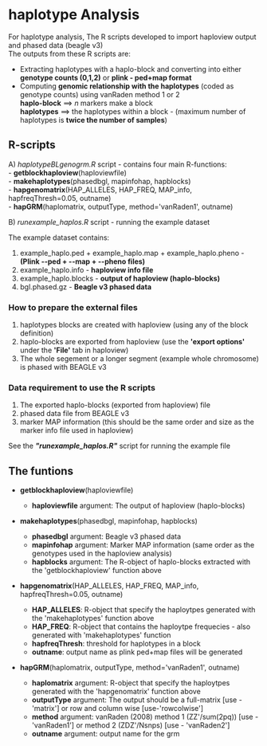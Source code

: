 # haplotype Analysis   
For haplotype analysis, The  R scripts developed to import haploview output and phased data (beagle v3)  
The outputs from these R scripts are:  
  - Extracting haplotypes with a haplo-block and converting into either **genotype counts (0,1,2)** or **plink - ped+map format**  
  - Computing **genomic relationship with the haplotypes** (coded as genotype counts) using vanRaden method 1 or 2  
  **haplo-block** ==> *n* markers make a block  
  **haplotypes**  ==> the haplotypes within a block - (maximum number of haplotypes is **twice the number of samples**)  

## R-scripts  

A) *haplotypeBLgenogrm.R* script - contains four main R-functions:  
    - **getblockhaploview**(haploviewfile)  
    - **makehaplotypes**(phasedbgl, mapinfohap, hapblocks)  
    - **hapgenomatrix**(HAP_ALLELES, HAP_FREQ, MAP_info, hapfreqThresh=0.05, outname)   
    - **hapGRM**(haplomatrix, outputType, method='vanRaden1', outname)  
    
B) *runexample_haplos.R* script - running the example dataset 

The example dataset contains:  
1) example_haplo.ped + example_haplo.map + example_haplo.pheno - **(Plink --ped + --map + --pheno files)**   
2) example_haplo.info - **haploview info file**  
3) example_haplo.blocks - **output of haploview (haplo-blocks)**  
4) bgl.phased.gz - **Beagle v3 phased data**  

### How to prepare the external files  
1. haplotypes blocks are created with haploview (using any of the block definition)  
2. haplo-blocks are exported from haploview (use the **'export options'** under the **'File'** tab in haploview)  
3. The whole segement or a longer segment (example whole chromosome) is phased with BEAGLE v3  

### Data requirement to use the R scripts  
1. The exported haplo-blocks (exported from haploview) file  
2. phased data file from BEAGLE v3  
3. marker MAP information (this should be the same order and size as the marker info file used in haploview)   

See the ***"runexample_haplos.R"*** script for running the example file  

## The funtions  
- **getblockhaploview**(haploviewfile)  
    -  **haploviewfile** argument: The output of haploview (haplo-blocks)  

- **makehaplotypes**(phasedbgl, mapinfohap, hapblocks)  
   - **phasedbgl** argument: Beagle v3 phased data  
   - **mapinfohap** argument: Marker MAP information (same order as the genotypes used in the haploview analysis)  
   - **hapblocks** argument: The R-object of haplo-blocks extracted with the 'getblockhaploview' function above  

- **hapgenomatrix**(HAP_ALLELES, HAP_FREQ, MAP_info, hapfreqThresh=0.05, outname)  
    - **HAP_ALLELES**: R-object that specify the haploytpes generated with the 'makehaplotypes' function above  
    - **HAP_FREQ**: R-object that contains the haploytpe frequecies - also generated with 'makehaplotypes' function  
    - **hapfreqThresh**: threshold for haplotypes in a block  
    - **outname**: output name as plink ped+map files will be generated  

- **hapGRM**(haplomatrix, outputType, method='vanRaden1', outname)  
    - **haplomatrix** argument: R-object that specify the haploytpes generated with the 'hapgenomatrix' function above  
    - **outputType** argument: The output should be a full-matrix [use -'matrix'] or row and column wise [use-'rowcolwise']  
    - **method** argument: vanRaden (2008) method 1 (ZZ'/sum(2pq)) [use - 'vanRaden1'] or method 2 (ZDZ'/Nsnps) [use - 'vanRaden2']  
    - **outname** argument: output name for the grm  


